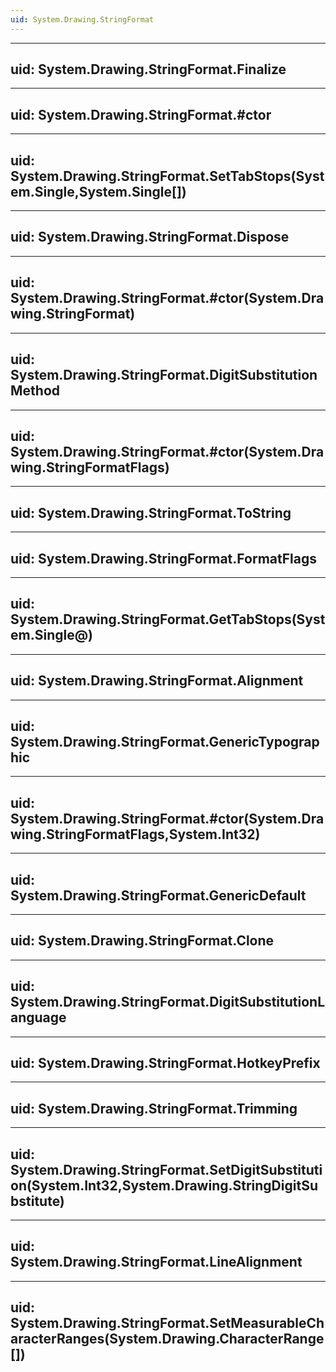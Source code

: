 ```yaml
---
uid: System.Drawing.StringFormat
---
```


---
uid: System.Drawing.StringFormat.Finalize
---

---
uid: System.Drawing.StringFormat.#ctor
---

---
uid: System.Drawing.StringFormat.SetTabStops(System.Single,System.Single[])
---

---
uid: System.Drawing.StringFormat.Dispose
---

---
uid: System.Drawing.StringFormat.#ctor(System.Drawing.StringFormat)
---

---
uid: System.Drawing.StringFormat.DigitSubstitutionMethod
---

---
uid: System.Drawing.StringFormat.#ctor(System.Drawing.StringFormatFlags)
---

---
uid: System.Drawing.StringFormat.ToString
---

---
uid: System.Drawing.StringFormat.FormatFlags
---

---
uid: System.Drawing.StringFormat.GetTabStops(System.Single@)
---

---
uid: System.Drawing.StringFormat.Alignment
---

---
uid: System.Drawing.StringFormat.GenericTypographic
---

---
uid: System.Drawing.StringFormat.#ctor(System.Drawing.StringFormatFlags,System.Int32)
---

---
uid: System.Drawing.StringFormat.GenericDefault
---

---
uid: System.Drawing.StringFormat.Clone
---

---
uid: System.Drawing.StringFormat.DigitSubstitutionLanguage
---

---
uid: System.Drawing.StringFormat.HotkeyPrefix
---

---
uid: System.Drawing.StringFormat.Trimming
---

---
uid: System.Drawing.StringFormat.SetDigitSubstitution(System.Int32,System.Drawing.StringDigitSubstitute)
---

---
uid: System.Drawing.StringFormat.LineAlignment
---

---
uid: System.Drawing.StringFormat.SetMeasurableCharacterRanges(System.Drawing.CharacterRange[])
---

